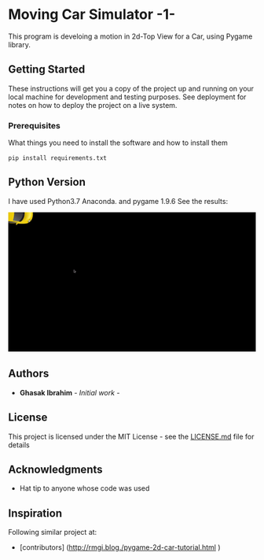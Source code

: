 # Moving Car Simulator -1-

This program is develoing a motion in 2d-Top View for a Car, using Pygame library.

## Getting Started
These instructions will get you a copy of the project up and running on your local machine for development and testing purposes. See deployment for notes on how to deploy the project on a live system.
### Prerequisites
What things you need to install the software and how to install them
```
pip install requirements.txt
```

## Python Version

I have used Python3.7 Anaconda. and pygame 1.9.6
See the results:


![](https://github.com/Ghasak/Moving_Car_Simulator_1/blob/master/movingcar.gif)
## Authors

* **Ghasak Ibrahim** - *Initial work* -

## License
This project is licensed under the MIT License - see the [LICENSE.md](LICENSE.md) file for details
## Acknowledgments
* Hat tip to anyone whose code was used

## Inspiration
Following similar project at:
* [contributors] (http://rmgi.blog./pygame-2d-car-tutorial.html )
